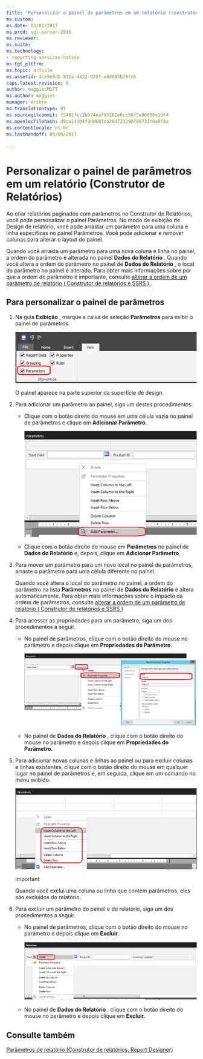 ```yaml
---
title: "Personalizar o painel de parâmetros em um relatório (construtor de relatórios) | Microsoft Docs"
ms.custom: 
ms.date: 03/01/2017
ms.prod: sql-server-2016
ms.reviewer: 
ms.suite: 
ms.technology:
- reporting-services-native
ms.tgt_pltfrm: 
ms.topic: article
ms.assetid: 4ce9e8d5-911a-4422-928f-a8d005b79fc6
caps.latest.revision: 8
author: maggiesMSFT
ms.author: maggies
manager: erikre
ms.translationtype: HT
ms.sourcegitcommit: f3481fcc2bb74eaf93182e6cc58f5a06666e10f4
ms.openlocfilehash: d9ca14104f9dd60fda20d723290789733f0a9f4a
ms.contentlocale: pt-br
ms.lasthandoff: 08/09/2017

---
```

# <a name="customize-the-parameters-pane-in-a-report-report-builder"></a>Personalizar o painel de parâmetros em um relatório (Construtor de Relatórios)
  Ao criar relatórios paginados com parâmetros no Construtor de Relatórios, você pode personalizar o painel Parâmetros. No modo de exibição de Design de relatório, você pode arrastar um parâmetro para uma coluna e linha específicas no painel Parâmetros. Você pode adicionar e remover colunas para alterar o layout do painel.  
  
 Quando você arrasta um parâmetro para uma nova coluna e linha no painel, a ordem do parâmetro é alterada no painel **Dados do Relatório** . Quando você altera a ordem do parâmetro no painel de **Dados do Relatório** , o local do parâmetro no painel é alterado. Para obter mais informações sobre por que a ordem do parâmetro é importante, consulte [alterar a ordem de um parâmetro de relatório &#40; Construtor de relatórios e SSRS &#41; ](../../reporting-services/report-design/change-the-order-of-a-report-parameter-report-builder-and-ssrs.md).  
  
## <a name="to-customize-the-parameters-pane"></a>Para personalizar o painel de parâmetros  
  
1.  Na guia **Exibição** , marque a caixa de seleção **Parâmetros** para exibir o painel de parâmetros.  
  
     ![Painel de parâmetros de acesso da guia Exibir](../../reporting-services/report-design/media/ssrs-customparameter-accessparameterpanedesignmode.png "painel de parâmetros de acesso da guia Exibir")  
  
     O painel aparece na parte superior da superfície de design.  
  
2.  Para adicionar um parâmetro ao painel, siga um destes procedimentos.  
  
    -   Clique com o botão direito do mouse em uma célula vazia no painel de parâmetros e clique em **Adicionar Parâmetro**.  
  
         ![Adicionar um novo parâmetro no painel de parâmetros de](../../reporting-services/report-design/media/ssrs-customizeparameter-addnewparameter.png "adicionar o novo parâmetro no painel de parâmetros")  
  
    -   Clique com o botão direito do mouse em **Parâmetros** no painel de **Dados do Relatório** e, depois, clique em **Adicionar Parâmetro**.  
  
3.  Para mover um parâmetro para um novo local no painel de parâmetros, arraste o parâmetro para uma célula diferente no painel.  
  
     Quando você altera o local do parâmetro no painel, a ordem do parâmetro na lista **Parâmetros** no painel de **Dados do Relatório** é altera automaticamente. Para obter mais informações sobre o impacto da ordem de parâmetros, consulte [alterar a ordem de um parâmetro de relatório &#40; Construtor de relatórios e SSRS &#41;](../../reporting-services/report-design/change-the-order-of-a-report-parameter-report-builder-and-ssrs.md)  
  
4.  Para acessar as propriedades para um parâmetro, siga um dos procedimentos a seguir.  
  
    -   No painel de parâmetros, clique com o botão direito do mouse no parâmetro e depois clique em **Propriedades do Parâmetro**.  
  
         ![Acessar propriedades de parâmetro no painel de parâmetros](../../reporting-services/report-design/media/ssrs-customizeparameter-accessparameterproperties-composite.png "acessar propriedades de parâmetro no painel de parâmetros")  
  
    -   No painel de **Dados do Relatório** , clique com o botão direito do mouse no parâmetro e depois clique em **Propriedades do Parâmetro**.  
  
5.  Para adicionar novas colunas e linhas ao painel ou para excluir colunas e linhas existentes, clique com o botão direito do mouse em qualquer lugar no painel de parâmetros e, em seguida, clique em um comando no menu exibido.  
  
     ![Adicionar linhas e colunas ao painel de parâmetros](../../reporting-services/report-design/media/ssrs-customparameter-addcolumnsrows.png "adicionar colunas e linhas no painel de parâmetros")  
  
    > [!IMPORTANT]  
    >  Quando você exclui uma coluna ou linha que contém parâmetros, eles são excluídos do relatório.  
  
6.  Para excluir um parâmetro do painel e do relatório, siga um dos procedimentos a seguir.  
  
    -   No painel de parâmetros, clique com o botão direito do mouse no parâmetro e depois clique em  **Excluir**.  
  
         ![Excluir parâmetros do painel de parâmetros](../../reporting-services/report-design/media/ssrs-customparameter-deleteparameter.png "excluir parâmetros do painel de parâmetros")  
  
    -   No painel de **Dados do Relatório** , clique com o botão direito do mouse no parâmetro e depois clique em **Excluir**.  
  
## <a name="see-also"></a>Consulte também  
 [Parâmetros de relatório &#40;Construtor de relatórios, Report Designer&#41;](../../reporting-services/report-design/report-parameters-report-builder-and-report-designer.md)  
  
  
